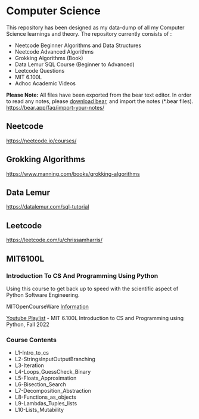 # Computer Science

This repository has been designed as my data-dump of all my Computer Science learnings and theory. The repository currently consists of : 
- Neetcode Beginner Algorithms and Data Structures 
- Neetcode Advanced Algorithms 
- Grokking Algorithms (Book)
- Data Lemur SQL Course (Beginner to Advanced)
- Leetcode Questions 
- MIT 6.100L 
- Adhoc Academic Videos 

**Please Note:** All files have been exported from the bear text editor. In order to read any notes, please [download bear](https://bear.app/), and import the notes (*.bear files). https://bear.app/faq/import-your-notes/


## Neetcode 
https://neetcode.io/courses/

## Grokking Algorithms 
https://www.manning.com/books/grokking-algorithms

## Data Lemur 
https://datalemur.com/sql-tutorial

## Leetcode 
https://leetcode.com/u/chrissamharris/

## MIT6100L
### Introduction To CS And Programming Using Python

Using this course to get back up to speed with the scientific aspect of Python Software Engineering. 

MITOpenCourseWare [Information](https://ocw.mit.edu/courses/6-100l-introduction-to-cs-and-programming-using-python-fall-2022/)

[Youtube Playlist](https://www.youtube.com/playlist?list=PLUl4u3cNGP62A-ynp6v6-LGBCzeH3VAQB) - MIT 6.100L Introduction to CS and Programming using Python, Fall 2022 


### Course Contents 
* L1-Intro_to_cs
* L2-StringsInputOutputBranching               
* L3-Iteration
* L4-Loops_GuessCheck_Binary
* L5-Floats_Approximation
* L6-Bisection_Search
* L7-Decomposition_Abstraction 
* L8-Functions_as_objects
* L9-Lambdas_Tuples_lists 
* L10-Lists_Mutability 

